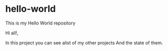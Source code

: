 # hello-world
This is my Hello World repository

Hi all!,

In this project you can see alist of my other projects
And the state of them.
